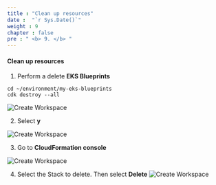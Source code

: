 ```yaml
---
title : "Clean up resources"
date :  "`r Sys.Date()`" 
weight : 9 
chapter : false
pre : " <b> 9. </b> "
---
```


#### Clean up resources

1.  Perform a delete **EKS Blueprints**

```
cd ~/environment/my-eks-blueprints
cdk destroy --all
```

![Create Workspace](/images/9-cleanup/001-cleanup.png?featherlight=false&width=90pc)

2.  Select **y**

![Create Workspace](/images/9-cleanup/002-cleanup.png?featherlight=false&width=90pc)

3.  Go to **CloudFormation console**  

![Create Workspace](/images/9-cleanup/003-cleanup.png?featherlight=false&width=90pc)

4.  Select the Stack to delete. Then select **Delete**
![Create Workspace](/images/9-cleanup/004-cleanup.png?featherlight=false&width=90pc)
